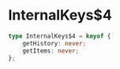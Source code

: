 # InternalKeys$4

```ts
type InternalKeys$4 = keyof {
    getHistory: never;
    getItems: never;
};
```


